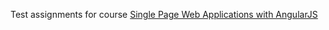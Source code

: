 Test assignments for course [Single Page Web Applications with AngularJS](https://www.coursera.org/learn/single-page-web-apps-with-angularjs/)